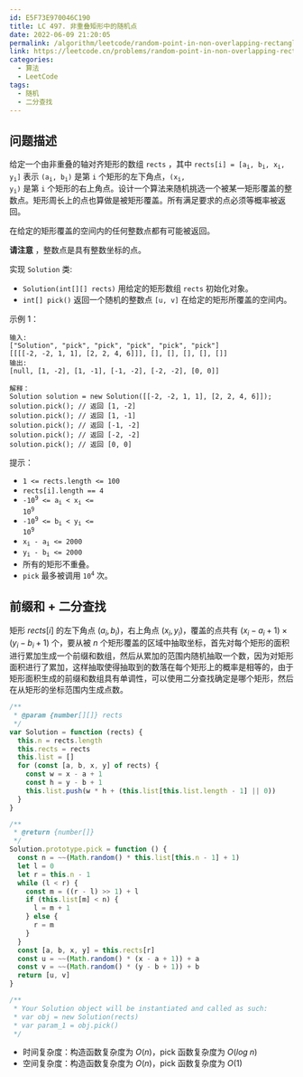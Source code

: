 ```yaml
---
id: E5F73E970046C190
title: LC 497. 非重叠矩形中的随机点
date: 2022-06-09 21:20:05
permalink: /algorithm/leetcode/random-point-in-non-overlapping-rectangles
link: https://leetcode.cn/problems/random-point-in-non-overlapping-rectangles
categories:
  - 算法
  - LeetCode
tags:
  - 随机
  - 二分查找
---
```


<Level :type='2'/>

## 问题描述

给定一个由非重叠的轴对齐矩形的数组 `rects` ，其中 <code>rects[i] = [a<sub>i</sub>, b<sub>i</sub>, x<sub>i</sub>, y<sub>i</sub>]</code> 表示 <code>(a<sub>i</sub>, b<sub>i</sub>)</code> 是第 `i` 个矩形的左下角点，<code>(x<sub>i</sub>, y<sub>i</sub>)</code> 是第 `i` 个矩形的右上角点。设计一个算法来随机挑选一个被某一矩形覆盖的整数点。矩形周长上的点也算做是被矩形覆盖。所有满足要求的点必须等概率被返回。

在给定的矩形覆盖的空间内的任何整数点都有可能被返回。

**请注意** ，整数点是具有整数坐标的点。

实现 `Solution` 类:

- `Solution(int[][] rects)` 用给定的矩形数组 `rects` 初始化对象。
- `int[] pick()` 返回一个随机的整数点 `[u, v]` 在给定的矩形所覆盖的空间内。

示例 1：

```text
输入:
["Solution", "pick", "pick", "pick", "pick", "pick"]
[[[[-2, -2, 1, 1], [2, 2, 4, 6]]], [], [], [], [], []]
输出:
[null, [1, -2], [1, -1], [-1, -2], [-2, -2], [0, 0]]

解释：
Solution solution = new Solution([[-2, -2, 1, 1], [2, 2, 4, 6]]);
solution.pick(); // 返回 [1, -2]
solution.pick(); // 返回 [1, -1]
solution.pick(); // 返回 [-1, -2]
solution.pick(); // 返回 [-2, -2]
solution.pick(); // 返回 [0, 0]
```

提示：

- `1 <= rects.length <= 100`
- `rects[i].length == 4`
- <code>-10<sup>9</sup> <= a<sub>i</sub> < x<sub>i</sub> <= 10<sup>9</sup></code>
- <code>-10<sup>9</sup> <= b<sub>i</sub> < y<sub>i</sub> <= 10<sup>9</sup></code>
- <code>x<sub>i</sub> - a<sub>i</sub> <= 2000</code>
- <code>y<sub>i</sub> - b<sub>i</sub> <= 2000</code>
- 所有的矩形不重叠。
- `pick` 最多被调用 <code>10<sup>4</sup></code> 次。

## 前缀和 + 二分查找

矩形 $rects[i]$ 的左下角点 $(a_i, b_i)$，右上角点 $(x_i, y_i)$，覆盖的点共有 $(x_i - a_i + 1) \times (y_i - b_i + 1)$ 个，要从被 $n$ 个矩形覆盖的区域中抽取坐标，首先对每个矩形的面积进行累加生成一个前缀和数组，然后从累加的范围内随机抽取一个数，因为对矩形面积进行了累加，这样抽取使得抽取到的数落在每个矩形上的概率是相等的，由于矩形面积生成的前缀和数组具有单调性，可以使用二分查找确定是哪个矩形，然后在从矩形的坐标范围内生成点数。

```javascript
/**
 * @param {number[][]} rects
 */
var Solution = function (rects) {
  this.n = rects.length
  this.rects = rects
  this.list = []
  for (const [a, b, x, y] of rects) {
    const w = x - a + 1
    const h = y - b + 1
    this.list.push(w * h + (this.list[this.list.length - 1] || 0))
  }
}

/**
 * @return {number[]}
 */
Solution.prototype.pick = function () {
  const n = ~~(Math.random() * this.list[this.n - 1] + 1)
  let l = 0
  let r = this.n - 1
  while (l < r) {
    const m = ((r - l) >> 1) + l
    if (this.list[m] < n) {
      l = m + 1
    } else {
      r = m
    }
  }
  const [a, b, x, y] = this.rects[r]
  const u = ~~(Math.random() * (x - a + 1)) + a
  const v = ~~(Math.random() * (y - b + 1)) + b
  return [u, v]
}

/**
 * Your Solution object will be instantiated and called as such:
 * var obj = new Solution(rects)
 * var param_1 = obj.pick()
 */
```

- 时间复杂度：构造函数复杂度为 $O(n)$，$\text {pick}$ 函数复杂度为 $O(log\;n)$
- 空间复杂度：构造函数复杂度为 $O(n)$，$\text {pick}$ 函数复杂度为 $O(1)$
